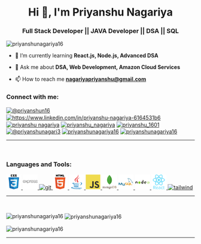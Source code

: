 <h1 align="center">Hi 👋, I'm Priyanshu Nagariya</h1>
<h3 align="center">Full Stack Developer || JAVA Developer || DSA || SQL</h3>

<p align="left"> <img src="https://komarev.com/ghpvc/?username=priyanshunagariya16&label=Profile%20views&color=0e75b6&style=flat" alt="priyanshunagariya16" /> </p>

- 🌱 I’m currently learning **React.js, Node.js, Advanced DSA**

- 💬 Ask me about **DSA, Web Development, Amazon Cloud Services**

- 📫 How to reach me **nagariyapriyanshu@gmail.com**

<h3 align="left">Connect with me:</h3>
<p align="left">
<a href="https://twitter.com/@priyanshun16" target="blank"><img align="center" src="https://raw.githubusercontent.com/rahuldkjain/github-profile-readme-generator/master/src/images/icons/Social/twitter.svg" alt="@priyanshun16" height="30" width="40" /></a>
<a href="https://linkedin.com/in/https://www.linkedin.com/in/priyanshu-nagariya-6164531b6" target="blank"><img align="center" src="https://raw.githubusercontent.com/rahuldkjain/github-profile-readme-generator/master/src/images/icons/Social/linked-in-alt.svg" alt="https://www.linkedin.com/in/priyanshu-nagariya-6164531b6" height="30" width="40" /></a>
<a href="https://fb.com/priyanshu nagariya" target="blank"><img align="center" src="https://raw.githubusercontent.com/rahuldkjain/github-profile-readme-generator/master/src/images/icons/Social/facebook.svg" alt="priyanshu nagariya" height="30" width="40" /></a>
<a href="https://instagram.com/priyanshu_nagariya" target="blank"><img align="center" src="https://raw.githubusercontent.com/rahuldkjain/github-profile-readme-generator/master/src/images/icons/Social/instagram.svg" alt="priyanshu_nagariya" height="30" width="40" /></a>
<a href="https://www.codechef.com/users/priyanshu_1601" target="blank"><img align="center" src="https://img.icons8.com/?size=160&id=eqDiO9L02aEu&format=png" alt="priyanshu_1601" height="30" width="40" /></a>
<a href="https://www.hackerrank.com/@priyanshunagari3" target="blank"><img align="center" src="https://raw.githubusercontent.com/rahuldkjain/github-profile-readme-generator/master/src/images/icons/Social/hackerrank.svg" alt="@priyanshunagari3" height="30" width="40" /></a>
<a href="https://www.leetcode.com/priyanshunagariya16" target="blank"><img align="center" src="https://raw.githubusercontent.com/rahuldkjain/github-profile-readme-generator/master/src/images/icons/Social/leet-code.svg" alt="priyanshunagariya16" height="30" width="40" /></a>
  <a href="https://auth.geeksforgeeks.org/user/nagariyapriyanshu" target="blank"><img align="center" src="https://raw.githubusercontent.com/rahuldkjain/github-profile-readme-generator/master/src/images/icons/Social/geeks-for-geeks.svg" alt="priyanshunagariya16" height="30" width="40" /></a>
</p>
<hr>
<br>
<h3 align="left">Languages and Tools:</h3>
<p align="left"> <a href="https://www.w3schools.com/css/" target="_blank" rel="noreferrer"> <img src="https://raw.githubusercontent.com/devicons/devicon/master/icons/css3/css3-original-wordmark.svg" alt="css3" width="40" height="40"/> </a> <a href="https://expressjs.com" target="_blank" rel="noreferrer"> <img src="https://raw.githubusercontent.com/devicons/devicon/master/icons/express/express-original-wordmark.svg" alt="express" width="40" height="40"/> </a> <a href="https://git-scm.com/" target="_blank" rel="noreferrer"> <img src="https://www.vectorlogo.zone/logos/git-scm/git-scm-icon.svg" alt="git" width="40" height="40"/> </a> <a href="https://www.w3.org/html/" target="_blank" rel="noreferrer"> <img src="https://raw.githubusercontent.com/devicons/devicon/master/icons/html5/html5-original-wordmark.svg" alt="html5" width="40" height="40"/> </a> <a href="https://www.java.com" target="_blank" rel="noreferrer"> <img src="https://raw.githubusercontent.com/devicons/devicon/master/icons/java/java-original.svg" alt="java" width="40" height="40"/> </a> <a href="https://developer.mozilla.org/en-US/docs/Web/JavaScript" target="_blank" rel="noreferrer"> <img src="https://raw.githubusercontent.com/devicons/devicon/master/icons/javascript/javascript-original.svg" alt="javascript" width="40" height="40"/> </a> <a href="https://www.mongodb.com/" target="_blank" rel="noreferrer"> <img src="https://raw.githubusercontent.com/devicons/devicon/master/icons/mongodb/mongodb-original-wordmark.svg" alt="mongodb" width="40" height="40"/> </a> <a href="https://www.mysql.com/" target="_blank" rel="noreferrer"> <img src="https://raw.githubusercontent.com/devicons/devicon/master/icons/mysql/mysql-original-wordmark.svg" alt="mysql" width="40" height="40"/> </a> <a href="https://nodejs.org" target="_blank" rel="noreferrer"> <img src="https://raw.githubusercontent.com/devicons/devicon/master/icons/nodejs/nodejs-original-wordmark.svg" alt="nodejs" width="40" height="40"/> </a> <a href="https://reactjs.org/" target="_blank" rel="noreferrer"> <img src="https://raw.githubusercontent.com/devicons/devicon/master/icons/react/react-original-wordmark.svg" alt="react" width="40" height="40"/> </a> <a href="https://tailwindcss.com/" target="_blank" rel="noreferrer"> <img src="https://www.vectorlogo.zone/logos/tailwindcss/tailwindcss-icon.svg" alt="tailwind" width="40" height="40"/> </a> </p>
<hr>
<br>
<p><img align="left" src="https://github-readme-stats.vercel.app/api/top-langs?username=priyanshunagariya16&show_icons=true&locale=en&layout=compact" alt="priyanshunagariya16" /></p>

<p>&nbsp;<img align="center" src="https://github-readme-stats.vercel.app/api?username=priyanshunagariya16&show_icons=true&locale=en" alt="priyanshunagariya16" /></p>

<p><img align="center" src="https://github-readme-streak-stats.herokuapp.com/?user=priyanshunagariya16&" alt="priyanshunagariya16" /></p>
<hr>
